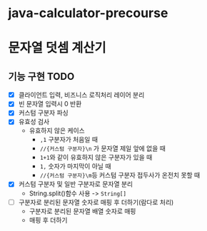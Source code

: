 # java-calculator-precourse
# 문자열 덧셈 계산기

## 기능 구현 TODO
- [x] 클라이언트 입력, 비즈니스 로직처리 레이어 분리 
- [x] 빈 문자열 입력시 0 반환
- [x] 커스텀 구분자 파싱
- [x] 유효성 검사
  - 유효하지 않은 케이스
    - `,1` 구분자가 처음일 때
    - `//{커스텀 구분자}\n` 가 문자열 제일 앞에 없을 때
    - `1+1`와 같이 유효하지 않은 구분자가 있을 때
    - `1,` 숫자가 마지막이 아닐 때
    - `//{커스텀 구분자}\m`등 커스텀 구분자 접두사가 온전치 못할 때
- [x] 커스텀 구분자 및 일반 구분자로 문자열 분리
  - String.split()함수 사용 -> `String[]`
- [ ] 구분자로 분리된 문자열 숫자로 매핑 후 더하기(람다로 처리)
  - 구분자로 분리된 문자열 배열 숫자로 매핑
  - 매핑 후 더하기
